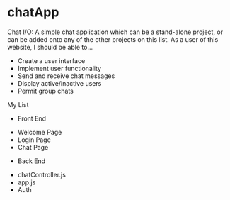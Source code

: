 # chatApp
Chat I/O: A simple chat application which can be a stand-alone project, or can be added onto any of the other projects on this list. As a user of this website, I should be able to…


- Create a user interface
- Implement user functionality
- Send and receive chat messages
- Display active/inactive users
- Permit group chats


My List

- Front End

* Welcome Page
* Login Page
* Chat Page

- Back End

* chatController.js
* app.js
* Auth
